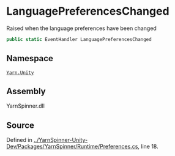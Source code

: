 # LanguagePreferencesChanged

Raised when the language preferences have been changed

```csharp
public static EventHandler LanguagePreferencesChanged
```

## Namespace

[`Yarn.Unity`](../)

## Assembly

YarnSpinner.dll

## Source

Defined in [../YarnSpinner-Unity-Dev/Packages/YarnSpinner/Runtime/Preferences.cs](https://github.com/YarnSpinnerTool/YarnSpinner-Unity//blob/develop/Runtime/Preferences.cs#L18), line 18.

